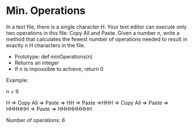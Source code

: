 # Min. Operations

In a text file, there is a single character H. Your text editor can execute only two operations in this file: Copy All and Paste. 
Given a number n, write a method that calculates the fewest number of operations needed to result in exactly n H characters in the file.

- Prototype: def minOperations(n)
- Returns an integer
- If n is impossible to achieve, return 0

Example:

n = 9

H => Copy All => Paste => HH => Paste =>HHH => Copy All => Paste => HHHHHH => Paste => HHHHHHHHH

Number of operations: 6
